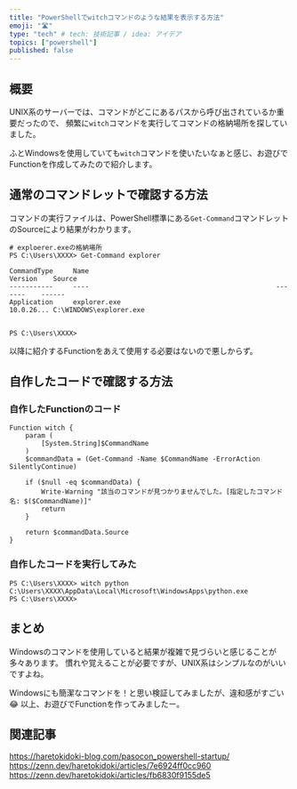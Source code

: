 ```yaml
---
title: "PowerShellでwitchコマンドのような結果を表示する方法"
emoji: "🛣"
type: "tech" # tech: 技術記事 / idea: アイデア
topics: ["powershell"]
published: false
---
```

## 概要

UNIX系のサーバーでは、コマンドがどこにあるパスから呼び出されているか重要だったので、
頻繁に`witch`コマンドを実行してコマンドの格納場所を探していました。

ふとWindowsを使用していても`witch`コマンドを使いたいなぁと感じ、お遊びでFunctionを作成してみたので紹介します。

## 通常のコマンドレットで確認する方法

コマンドの実行ファイルは、PowerShell標準にある`Get-Command`コマンドレットのSourceにより結果がわかります。

```powershell:Get-Commandコマンドレットでコマンドのパスを確認
# exploerer.exeの格納場所
PS C:\Users\XXXX> Get-Command explorer

CommandType     Name                                               Version    Source
-----------     ----                                               -------    ------
Application     explorer.exe                                       10.0.26... C:\WINDOWS\explorer.exe


PS C:\Users\XXXX>
```

以降に紹介するFunctionをあえて使用する必要はないので悪しからず。

## 自作したコードで確認する方法

### 自作したFunctionのコード

```powershell:バイナリデータのパスのみ返すwitchコマンド
Function witch {
    param (
        [System.String]$CommandName
    )
    $commandData = (Get-Command -Name $CommandName -ErrorAction SilentlyContinue)

    if ($null -eq $commandData) {
        Write-Warning "該当のコマンドが見つかりませんでした。[指定したコマンド名: $($CommandName)]"
        return
    }

    return $commandData.Source
}
```

### 自作したコードを実行してみた

```powershell:自作Functionでpythonの実行ファイルの格納先を取得
PS C:\Users\XXXX> witch python
C:\Users\XXXX\AppData\Local\Microsoft\WindowsApps\python.exe
PS C:\Users\XXXX>
```

## まとめ

Windowsのコマンドを使用していると結果が複雑で見づらいと感じることが多々あります。
慣れや覚えることが必要ですが、UNIX系はシンプルなのがいいですよね。

Windowsにも簡潔なコマンドを！と思い検証してみましたが、違和感がすごい 😂
以上、お遊びでFunctionを作ってみましたー。

## 関連記事

https://haretokidoki-blog.com/pasocon_powershell-startup/
https://zenn.dev/haretokidoki/articles/7e6924ff0cc960
https://zenn.dev/haretokidoki/articles/fb6830f9155de5
